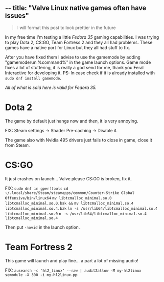 --
title: "Valve Linux native games often have issues" 
--

> I will format this post to look prettier in the future

In my free time I'm testing a little *Fedora 35* gaming capabilities.
I was trying to play Dota 2, CS:GO, Team Fortress 2 and they all had problems.
These games have a native port for Linux but they all had stuff to fix.

After you have fixed them I advise to use the gamemode by adding "gamemoderun %command%" in the game launch options.
Game mode fixes a lot of stuttering, it is really a god send for me, thank you Feral Interactive for developing it.
PS: In case check if it is already installed with `sudo dnf install gamemode`.

*All of what is said here is valid for Fedora 35.*

# Dota 2

The game by default just hangs now and then, it is very annoying.

FIX:
Steam settings -> Shader Pre-caching -> Disable it.

The game also with Nvidia 495 drivers just fails to close in game, close it from Steam.

# CS:GO

It just crashes on launch... Valve please CS:GO is broken, fix it.

FIX:
`sudo dnf in gperftools`
`cd ~/.local/share/Steam/steamapps/common/Counter-Strike Global Offensive/bin/linux64`
`mv libtcmalloc_minimal.so.0 libtcmalloc_minimal.so.0.bak &&`
`mv libtcmalloc_minimal.so.4 libtcmalloc_minimal.so.4.bak`
`ln -s /usr/lib64/libtcmalloc_minimal.so.4 libtcmalloc_minimal.so.0`
`n -s /usr/lib64/libtcmalloc_minimal.so.4 libtcmalloc_minimal.so.4`

Then put `-novid` in the launch option.

# Team Fortress 2

This game will launch and play fine... a part a lot of missing audio!

FIX: 
`ausearch -c 'hl2_linux' --raw | audit2allow -M my-hl2linux
semodule -X 300 -i my-hl2linux.pp`
